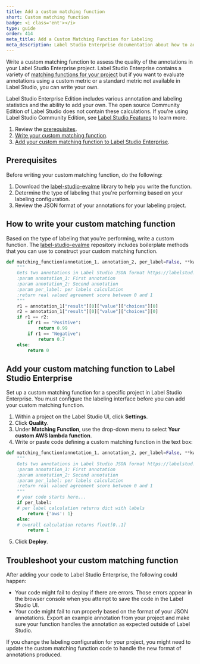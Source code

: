 ```yaml
---
title: Add a custom matching function
short: Custom matching function
badge: <i class='ent'></i>
type: guide
order: 414
meta_title: Add a Custom Matching Function for Labeling
meta_description: Label Studio Enterprise documentation about how to add a custom matching function to use for assessing annotator agreement or the quality of your annotation results for data labeling and machine learning projects.
---
```


Write a custom matching function to assess the quality of the annotations in your Label Studio Enterprise project. Label Studio Enterprise contains a variety of [matching functions for your project](stats.html) but if you want to evaluate annotations using a custom metric or a standard metric not available in Label Studio, you can write your own. 

<div class="enterprise"><p>
Label Studio Enterprise Edition includes various annotation and labeling statistics and the ability to add your own. The open source Community Edition of Label Studio does not contain these calculations. If you're using Label Studio Community Edition, see <a href="label_studio_compare.html">Label Studio Features</a> to learn more.
</p></div>

1. Review the [prerequisites](#Prerequisites).
2. [Write your custom matching function](#How-to-write-your-custom-matching-function).
3. [Add your custom matching function to Label Studio Enterprise](#Add-your-custom-matching-function-to-Label-Studio-Enterprise).

## Prerequisites

Before writing your custom matching function, do the following:
1. Download the [label-studio-evalme](https://github.com/heartexlabs/label-studio-evalme) library to help you write the function.
2. Determine the type of labeling that you're performing based on your labeling configuration.
3. Review the JSON format of your annotations for your labeling project.

## How to write your custom matching function

Based on the type of labeling that you're performing, write a custom function. The [label-studio-evalme](https://github.com/heartexlabs/label-studio-evalme) repository includes boilerplate methods that you can use to construct your custom matching function.

```python
def matching_function(annotation_1, annotation_2, per_label=False, **kwargs) -> float:
    """
    Gets two annotations in Label Studio JSON format https://labelstud.io/guide/export.html#Label-Studio-JSON-format-of-annotated-tasks and returns agreement score between them
    :param annotation_1: First annotation
    :param annotation_2: Second annotation
    :param per_label: per labels calculation
    :return real valued agreement score between 0 and 1
    """
    r1 = annotation_1["result"][0]["value"]["choices"][0]
    r2 = annotation_1["result"][0]["value"]["choices"][0]
    if r1 == r2:
        if r1 == "Positive":
            return 0.99
        if r1 == "Negative":
            return 0.7
    else:
        return 0
```

## Add your custom matching function to Label Studio Enterprise

Set up a custom matching function for a specific project in Label Studio Enterprise. You must configure the labeling interface before you can add your custom matching function. 

1. Within a project on the Label Studio UI, click **Settings**.
2. Click **Quality**.
3. Under **Matching Function**, use the drop-down menu to select **Your custom AWS lambda function**.
4. Write or paste code defining a custom matching function in the text box: 
```python
def matching_function(annotation_1, annotation_2, per_label=False, **kwargs) -> float:
    """
    Gets two annotations in Label Studio JSON format https://labelstud.io/guide/export.html#Label-Studio-JSON-format-of-annotated-tasks and returns agreement score between them
    :param annotation_1: First annotation
    :param annotation_2: Second annotation
    :param per_label: per labels calculation
    :return real valued agreement score between 0 and 1
    """
    # your code starts here...
    if per_label:
    # per label calculation returns dict with labels
        return {'aws': 1}
    else:
    # overall calculation returns float[0..1]
        return 1
```
5. Click **Deploy**.

## Troubleshoot your custom matching function

After adding your code to Label Studio Enterprise, the following could happen:

- Your code might fail to deploy if there are errors. Those errors appear in the browser console when you attempt to save the code in the Label Studio UI. 
- Your code might fail to run properly based on the format of your JSON annotations. Export an example annotation from your project and make sure your function handles the annotation as expected outside of Label Studio. 

If you change the labeling configuration for your project, you might need to update the custom matching function code to handle the new format of annotations produced.